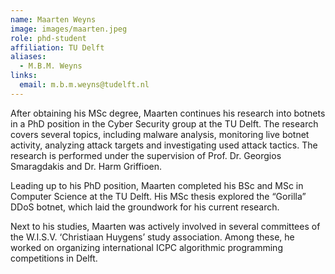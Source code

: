 ```yaml
---
name: Maarten Weyns 
image: images/maarten.jpeg
role: phd-student 
affiliation: TU Delft
aliases:
  - M.B.M. Weyns
links:
  email: m.b.m.weyns@tudelft.nl
---
```


After obtaining his MSc degree, Maarten continues his research into botnets in a PhD position in the Cyber Security group at the TU Delft. The research covers several topics, including malware analysis, monitoring live botnet activity, analyzing attack targets and investigating used attack tactics. The research is performed under the supervision of Prof. Dr. Georgios Smaragdakis and Dr. Harm Griffioen.

Leading up to his PhD position, Maarten completed his BSc and MSc in Computer Science at the TU Delft. His MSc thesis explored the “Gorilla” DDoS botnet, which laid the groundwork for his current research.

Next to his studies, Maarten was actively involved in several committees of the W.I.S.V. ‘Christiaan Huygens’ study association. Among these, he worked on organizing international ICPC algorithmic programming competitions in Delft.
